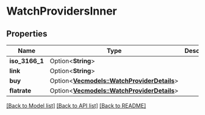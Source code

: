 # WatchProvidersInner

## Properties

Name | Type | Description | Notes
------------ | ------------- | ------------- | -------------
**iso_3166_1** | Option<**String**> |  | [optional]
**link** | Option<**String**> |  | [optional]
**buy** | Option<[**Vec<models::WatchProviderDetails>**](WatchProviderDetails.md)> |  | [optional]
**flatrate** | Option<[**Vec<models::WatchProviderDetails>**](WatchProviderDetails.md)> |  | [optional]

[[Back to Model list]](../README.md#documentation-for-models) [[Back to API list]](../README.md#documentation-for-api-endpoints) [[Back to README]](../README.md)


